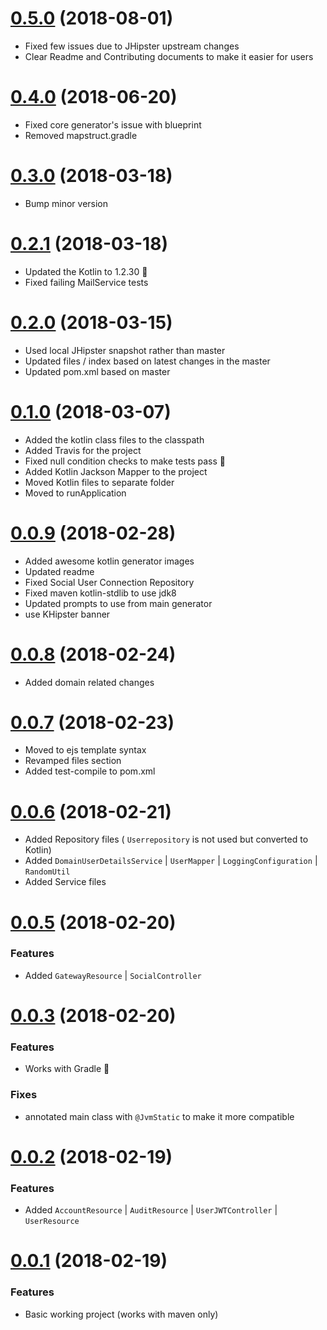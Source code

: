 <a name="0.5.0"></a>
# [0.5.0](https://github.com/sendilkumarn/jhipster-kotlin/compare/0.4.0...0.5.0) (2018-08-01)
* Fixed few issues due to JHipster upstream changes
* Clear Readme and Contributing documents to make it easier for users

<a name="0.4.0"></a>
# [0.4.0](https://github.com/sendilkumarn/jhipster-kotlin/compare/0.3.0...0.4.0) (2018-06-20)
* Fixed core generator's issue with blueprint
* Removed mapstruct.gradle

<a name="0.3.0"></a>
# [0.3.0](https://github.com/sendilkumarn/jhipster-kotlin/compare/0.2.1...0.3.0) (2018-03-18)
* Bump minor version

<a name="0.2.1"></a>
# [0.2.1](https://github.com/sendilkumarn/jhipster-kotlin/compare/0.2.0...0.2.1) (2018-03-18)
* Updated the Kotlin to 1.2.30 :tada:
* Fixed failing MailService tests

<a name="0.2.0"></a>
# [0.2.0](https://github.com/sendilkumarn/jhipster-kotlin/compare/0.1.0...0.2.0) (2018-03-15)
* Used local JHipster snapshot rather than master
* Updated files / index based on latest changes in the master
* Updated pom.xml based on master

<a name="0.1.0"></a>
# [0.1.0](https://github.com/sendilkumarn/jhipster-kotlin/compare/0.0.9...0.1.0) (2018-03-07)
* Added the kotlin class files to the classpath
* Added Travis for the project
* Fixed null condition checks to make tests pass :tada:
* Added Kotlin Jackson Mapper to the project
* Moved Kotlin files to separate folder
* Moved to runApplication

<a name="0.0.9"></a>
# [0.0.9](https://github.com/sendilkumarn/jhipster-kotlin/compare/0.0.8...0.0.9) (2018-02-28)
* Added awesome kotlin generator images
* Updated readme
* Fixed Social User Connection Repository
* Fixed maven kotlin-stdlib to use jdk8
* Updated prompts to use from main generator
* use KHipster banner

<a name="0.0.8"></a>
# [0.0.8](https://github.com/sendilkumarn/jhipster-kotlin/compare/0.0.7...0.0.8) (2018-02-24)
* Added domain related changes

<a name="0.0.7"></a>
# [0.0.7](https://github.com/sendilkumarn/jhipster-kotlin/compare/0.0.6...0.0.7) (2018-02-23)
* Moved to ejs template syntax
* Revamped files section
* Added test-compile to pom.xml

<a name="0.0.6"></a>
# [0.0.6](https://github.com/sendilkumarn/jhipster-kotlin/compare/0.0.5...0.0.6) (2018-02-21)
* Added Repository files ( `Userrepository` is not used but converted to Kotlin)
* Added `DomainUserDetailsService` | `UserMapper` | `LoggingConfiguration` | `RandomUtil`
* Added Service files

<a name="0.0.5"></a>
# [0.0.5](https://github.com/sendilkumarn/jhipster-kotlin/compare/0.0.3...0.0.5) (2018-02-20)
### Features
* Added `GatewayResource` | `SocialController` 

<a name="0.0.3"></a>
# [0.0.3](https://github.com/sendilkumarn/jhipster-kotlin/compare/0.0.2...0.0.3) (2018-02-20)
### Features
* Works with Gradle :tada:
### Fixes
* annotated main class with `@JvmStatic` to make it more compatible


<a name="0.0.2"></a>
# [0.0.2](https://github.com/sendilkumarn/jhipster-kotlin/compare/0.0.1...0.0.2) (2018-02-19)
### Features
* Added `AccountResource` | `AuditResource` | `UserJWTController` | `UserResource`

<a name="0.0.1"></a>
# [0.0.1](https://github.com/sendilkumarn/jhipster-kotlin/compare/916ee5e5dd...0.0.1) (2018-02-19)
### Features
* Basic working project (works with maven only)
